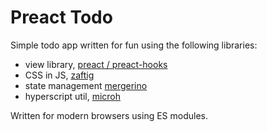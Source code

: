 # Preact Todo

Simple todo app written for fun using the following libraries:

- view library, [preact / preact-hooks](https://github.com/preactjs/preact)
- CSS in JS, [zaftig](https://github.com/fuzetsu/zaftig)
- state management [mergerino](https://github.com/fuzetsu/mergerino)
- hyperscript util, [microh](https://github.com/fuzetsu/mergerino)

Written for modern browsers using ES modules.
